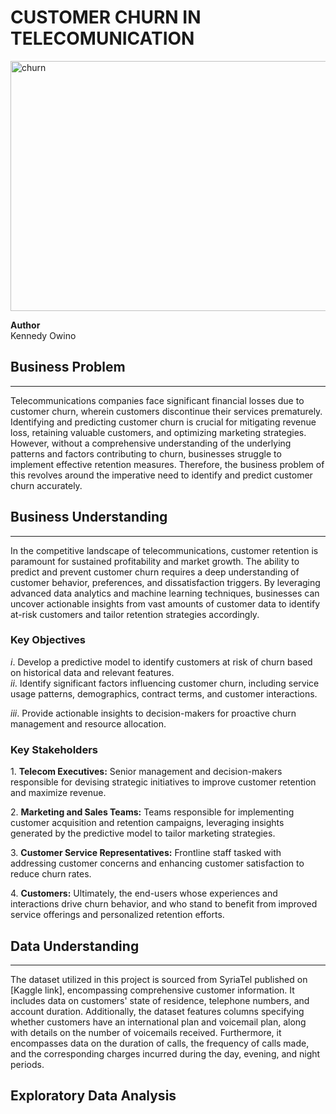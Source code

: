 # CUSTOMER CHURN IN TELECOMUNICATION
<img src="https://media.licdn.com/dms/image/C5612AQH0DqxxGFkCvQ/article-cover_image-shrink_720_1280/0/1626825664542?e=1715212800&v=beta&t=-3wL6onvoFSlGgxRkn8ZH5rXP5_e-Jb5HQR1rjsk1QA" alt="churn" width="1000" height="400">

**Author** <br>
Kennedy Owino

## Business Problem
---
Telecommunications companies face significant financial losses due to customer churn, wherein customers discontinue their services prematurely. Identifying and predicting customer churn is crucial for mitigating revenue loss, retaining valuable customers, and optimizing marketing strategies. However, without a comprehensive understanding of the underlying patterns and factors contributing to churn, businesses struggle to implement effective retention measures.
Therefore, the business problem of this revolves around the imperative need to identify and predict customer churn accurately.

## Business Understanding
---
In the competitive landscape of telecommunications, customer retention is paramount for sustained profitability and market growth. The ability to predict and prevent customer churn requires a deep understanding of customer behavior, preferences, and dissatisfaction triggers. By leveraging advanced data analytics and machine learning techniques, businesses can uncover actionable insights from vast amounts of customer data to identify at-risk customers and tailor retention strategies accordingly.<br>

### Key Objectives

$i.$ Develop a predictive model to identify customers at risk of churn based on historical data and relevant features.<br>
$ii.$ Identify significant factors influencing customer churn, including service usage patterns, demographics, contract terms, and customer interactions.<br>

$iii.$ Provide actionable insights to decision-makers for proactive churn management and resource allocation.

### Key Stakeholders
$1.$ **Telecom Executives:** Senior management and decision-makers responsible for devising strategic initiatives to improve customer retention and maximize revenue.<br>

$2.$ **Marketing and Sales Teams:** Teams responsible for implementing customer acquisition and retention campaigns, leveraging insights generated by the predictive model to tailor marketing strategies.<br>

$3.$ **Customer Service Representatives:** Frontline staff tasked with addressing customer concerns and enhancing customer satisfaction to reduce churn rates.<br>

$4.$ **Customers:** Ultimately, the end-users whose experiences and interactions drive churn behavior, and who stand to benefit from improved service offerings and personalized retention efforts.

## Data Understanding
---
The dataset utilized in this project is sourced from SyriaTel published on [Kaggle link], encompassing comprehensive customer information. It includes data on customers' state of residence, telephone numbers, and account duration. Additionally, the dataset features columns specifying whether customers have an international plan and voicemail plan, along with details on the number of voicemails received. Furthermore, it encompasses data on the duration of calls, the frequency of calls made, and the corresponding charges incurred during the day, evening, and night periods.

## Exploratory Data Analysis
